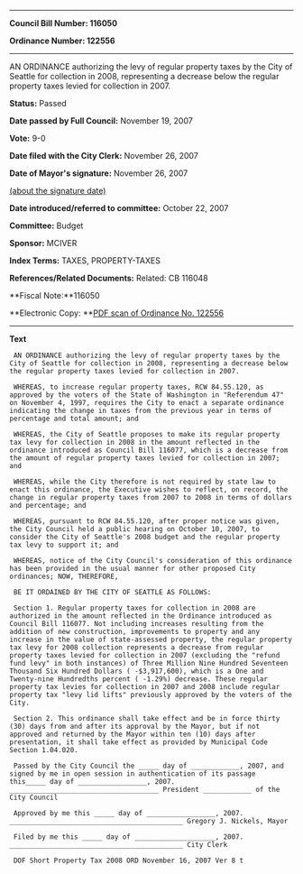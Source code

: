 

********

**Council Bill Number: 116050**
   
**Ordinance Number: 122556**
********

 AN ORDINANCE authorizing the levy of regular property taxes by the City of Seattle for collection in 2008, representing a decrease below the regular property taxes levied for collection in 2007.

**Status:** Passed
   
**Date passed by Full Council:** November 19, 2007
   
**Vote:** 9-0
   
**Date filed with the City Clerk:** November 26, 2007
   
**Date of Mayor's signature:** November 26, 2007
   
[(about the signature date)](/~public/approvaldate.htm)
   
   
   
**Date introduced/referred to committee:** October 22, 2007
   
**Committee:** Budget
   
**Sponsor:** MCIVER
   
   
**Index Terms:** TAXES, PROPERTY-TAXES

**References/Related Documents:** Related: CB 116048

**Fiscal Note:**116050

**Electronic Copy: **[PDF scan of Ordinance No. 122556](/~archives/Ordinances/Ord_122556.pdf)

********

**Text**
   
```
 AN ORDINANCE authorizing the levy of regular property taxes by the City of Seattle for collection in 2008, representing a decrease below the regular property taxes levied for collection in 2007.

 WHEREAS, to increase regular property taxes, RCW 84.55.120, as approved by the voters of the State of Washington in "Referendum 47" on November 4, 1997, requires the City to enact a separate ordinance indicating the change in taxes from the previous year in terms of percentage and total amount; and

 WHEREAS, the City of Seattle proposes to make its regular property tax levy for collection in 2008 in the amount reflected in the ordinance introduced as Council Bill 116077, which is a decrease from the amount of regular property taxes levied for collection in 2007; and

 WHEREAS, while the City therefore is not required by state law to enact this ordinance, the Executive wishes to reflect, on record, the change in regular property taxes from 2007 to 2008 in terms of dollars and percentage; and

 WHEREAS, pursuant to RCW 84.55.120, after proper notice was given, the City Council held a public hearing on October 10, 2007, to consider the City of Seattle's 2008 budget and the regular property tax levy to support it; and

 WHEREAS, notice of the City Council's consideration of this ordinance has been provided in the usual manner for other proposed City ordinances; NOW, THEREFORE,

 BE IT ORDAINED BY THE CITY OF SEATTLE AS FOLLOWS:

 Section 1. Regular property taxes for collection in 2008 are authorized in the amount reflected in the Ordinance introduced as Council Bill 116077. Not including increases resulting from the addition of new construction, improvements to property and any increase in the value of state-assessed property, the regular property tax levy for 2008 collection represents a decrease from regular property taxes levied for collection in 2007 (excluding the "refund fund levy" in both instances) of Three Million Nine Hundred Seventeen Thousand Six Hundred Dollars ( -$3,917,600), which is a One and Twenty-nine Hundredths percent ( -1.29%) decrease. These regular property tax levies for collection in 2007 and 2008 include regular property tax "levy lid lifts" previously approved by the voters of the City.

 Section 2. This ordinance shall take effect and be in force thirty (30) days from and after its approval by the Mayor, but if not approved and returned by the Mayor within ten (10) days after presentation, it shall take effect as provided by Municipal Code Section 1.04.020.

 Passed by the City Council the _____ day of ____________, 2007, and signed by me in open session in authentication of its passage this_____ day of _________________, 2007. _____________________________________ President ____________ of the City Council

 Approved by me this _____ day of _________________, 2007. ___________________________________________ Gregory J. Nickels, Mayor

 Filed by me this _____ day of ____________________, 2007. ___________________________________________ City Clerk

 DOF Short Property Tax 2008 ORD November 16, 2007 Ver 8 t

```
